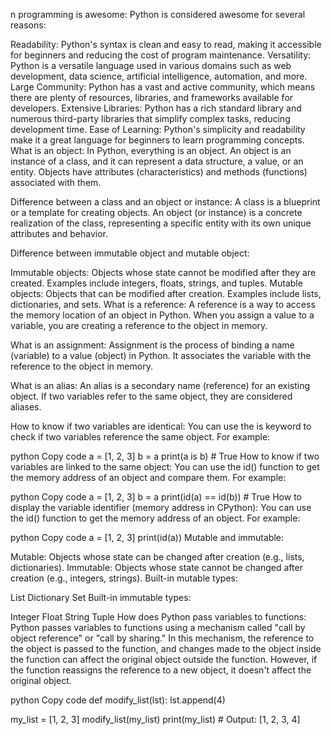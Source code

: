 
n programming is awesome:
Python is considered awesome for several reasons:

Readability: Python's syntax is clean and easy to read, making it accessible for beginners and reducing the cost of program maintenance.
Versatility: Python is a versatile language used in various domains such as web development, data science, artificial intelligence, automation, and more.
Large Community: Python has a vast and active community, which means there are plenty of resources, libraries, and frameworks available for developers.
Extensive Libraries: Python has a rich standard library and numerous third-party libraries that simplify complex tasks, reducing development time.
Ease of Learning: Python's simplicity and readability make it a great language for beginners to learn programming concepts.
What is an object:
In Python, everything is an object. An object is an instance of a class, and it can represent a data structure, a value, or an entity. Objects have attributes (characteristics) and methods (functions) associated with them.

Difference between a class and an object or instance:
A class is a blueprint or a template for creating objects. An object (or instance) is a concrete realization of the class, representing a specific entity with its own unique attributes and behavior.

Difference between immutable object and mutable object:

Immutable objects: Objects whose state cannot be modified after they are created. Examples include integers, floats, strings, and tuples.
Mutable objects: Objects that can be modified after creation. Examples include lists, dictionaries, and sets.
What is a reference:
A reference is a way to access the memory location of an object in Python. When you assign a value to a variable, you are creating a reference to the object in memory.

What is an assignment:
Assignment is the process of binding a name (variable) to a value (object) in Python. It associates the variable with the reference to the object in memory.

What is an alias:
An alias is a secondary name (reference) for an existing object. If two variables refer to the same object, they are considered aliases.

How to know if two variables are identical:
You can use the is keyword to check if two variables reference the same object. For example:

python
Copy code
a = [1, 2, 3]
b = a
print(a is b)  # True
How to know if two variables are linked to the same object:
You can use the id() function to get the memory address of an object and compare them. For example:

python
Copy code
a = [1, 2, 3]
b = a
print(id(a) == id(b))  # True
How to display the variable identifier (memory address in CPython):
You can use the id() function to get the memory address of an object. For example:

python
Copy code
a = [1, 2, 3]
print(id(a))
Mutable and immutable:

Mutable: Objects whose state can be changed after creation (e.g., lists, dictionaries).
Immutable: Objects whose state cannot be changed after creation (e.g., integers, strings).
Built-in mutable types:

List
Dictionary
Set
Built-in immutable types:

Integer
Float
String
Tuple
How does Python pass variables to functions:
Python passes variables to functions using a mechanism called "call by object reference" or "call by sharing." In this mechanism, the reference to the object is passed to the function, and changes made to the object inside the function can affect the original object outside the function. However, if the function reassigns the reference to a new object, it doesn't affect the original object.

python
Copy code
def modify_list(lst):
    lst.append(4)

my_list = [1, 2, 3]
modify_list(my_list)
print(my_list)  # Output: [1, 2, 3, 4]
